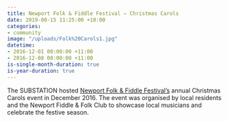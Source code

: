 ```yaml
---
title: Newport Folk & Fiddle Festival – Christmas Carols
date: 2019-08-15 11:25:00 +10:00
categories:
- community
image: "/uploads/Folk%20Carols1.jpg"
datetime:
- 2016-12-01 00:00:00 +11:00
- 2016-12-08 00:00:00 +11:00
is-single-month-duration: true
is-year-duration: true
---
```


The SUBSTATION hosted [Newport Folk & Fiddle Festival’s](https://www.nffc.org.au/) annual Christmas Carols event in December 2016. The event was organised by local residents and the Newport Fiddle & Folk Club to showcase local musicians and celebrate the festive season. 